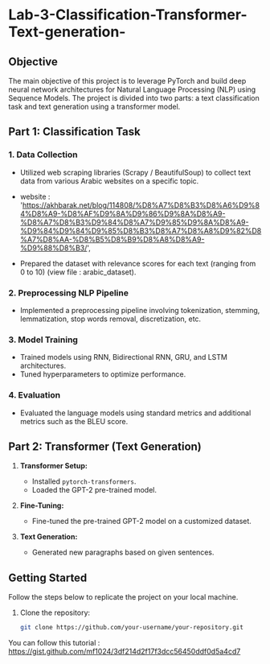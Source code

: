 # Lab-3-Classification-Transformer-Text-generation-

## Objective
The main objective of this project is to leverage PyTorch and build deep neural network architectures for Natural Language Processing (NLP) using Sequence Models. The project is divided into two parts: a text classification task and text generation using a transformer model.

## Part 1: Classification Task
### 1. Data Collection
- Utilized web scraping libraries (Scrapy / BeautifulSoup) to collect text data from various Arabic websites on a specific topic.
- website : 'https://akhbarak.net/blog/114808/%D8%A7%D8%B3%D8%A6%D9%84%D8%A9-%D8%AF%D9%8A%D9%86%D9%8A%D8%A9-%D8%A7%D8%B3%D9%84%D8%A7%D9%85%D9%8A%D8%A9-%D9%84%D9%84%D9%85%D8%B3%D8%A7%D8%A8%D9%82%D8%A7%D8%AA-%D8%B5%D8%B9%D8%A8%D8%A9-%D9%88%D8%B3/',

- Prepared the dataset with relevance scores for each text (ranging from 0 to 10) (view file : arabic_dataset).

### 2. Preprocessing NLP Pipeline
- Implemented a preprocessing pipeline involving tokenization, stemming, lemmatization, stop words removal, discretization, etc.

### 3. Model Training
- Trained models using RNN, Bidirectional RNN, GRU, and LSTM architectures.
- Tuned hyperparameters to optimize performance.

### 4. Evaluation
- Evaluated the language models using standard metrics and additional metrics such as the BLEU score.



## Part 2: Transformer (Text Generation)

1. **Transformer Setup:**
   - Installed `pytorch-transformers`.
   - Loaded the GPT-2 pre-trained model.

2. **Fine-Tuning:**
   - Fine-tuned the pre-trained GPT-2 model on a customized dataset.

3. **Text Generation:**
   - Generated new paragraphs based on given sentences.

## Getting Started

Follow the steps below to replicate the project on your local machine.

1. Clone the repository:
   ```bash
   git clone https://github.com/your-username/your-repository.git

You can follow this tutorial :
https://gist.github.com/mf1024/3df214d2f17f3dcc56450ddf0d5a4cd7
